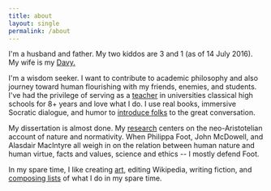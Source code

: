 ```yaml
---
title: about
layout: single
permalink: /about
---
```


I'm a husband and father. My two kiddos are 3 and 1 (as of 14 July 2016). My wife is my [Davy.](https://en.wikipedia.org/wiki/A_Severe_Mercy)

I'm a wisdom seeker. I want to contribute to academic philosophy and also journey toward human flourishing with my friends, enemies, and students. I've had the privilege of serving as a [teacher](/teaching) in universities classical high schools for 8+ years and love what I do. I use real books, immersive Socratic dialogue, and humor to [introduce folks](/students) to the great conversation. 

My dissertation is almost done. My [research](/research) centers on the neo-Aristotelian account of nature and normativity. When Philippa Foot, John McDowell, and Alasdair MacIntyre all weigh in on the relation between human nature and human virtue, facts and values, science and ethics -- I mostly defend Foot.   

In my spare time, I like creating [art](/art), editing Wikipedia, writing fiction, and [composing lists](https://en.wikipedia.org/wiki/Recursion) of what I do in my spare time. 

